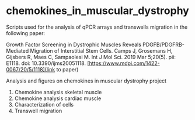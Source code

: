 # chemokines_in_muscular_dystrophy

Scripts used for the analysis of qPCR arrays and transwells migration in the following paper:

Growth Factor Screening in Dystrophic Muscles Reveals PDGFB/PDGFRB-Mediated Migration of Interstitial Stem Cells.
Camps J, Grosemans H, Gijsbers R, Maes C, Sampaolesi M. Int J Mol Sci. 2019 Mar 5;20(5). pii: E1118. doi: 10.3390/ijms20051118. [https://www.mdpi.com/1422-0067/20/5/1118](link to paper)

Analysis and figures on chemokines in muscular dystrophy project

1. Chemokine analysis skeletal muscle
2. Chemokine analysis cardiac muscle
3. Characterization of cells
4. Transwell migration
